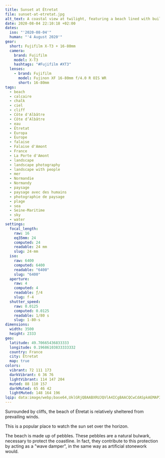 ```yaml
---
title: Sunset at Étretat
file: sunset-at-etretat.jpg
alt_text: A coastal view at twilight, featuring a beach lined with buildings and cliffs.
date: 2020-08-04 22:10:18 +02:00
dates:
  iso: "'2020-08-04'"
  human: "'4 August 2020'"
gear:
  short: Fujifilm X-T3 + 16-80mm
  camera:
    brand: Fujifilm
    model: X-T3
    hashtags: "#Fujifilm #XT3"
  lenses:
    - brand: Fujifilm
      model: Fujinon XF 16-80mm f/4.0 R OIS WR
      short: 16-80mm
tags:
  - beach
  - calcaire
  - chalk
  - ciel
  - cliff
  - Côte d'Albâtre
  - Côte d’Albâtre
  - eau
  - Étretat
  - Europa
  - Europe
  - falaise
  - Falaise d'Amont
  - France
  - La Porte d'Amont
  - landscape
  - landscape photography
  - landscape with people
  - mer
  - Normandie
  - Normandy
  - paysage
  - paysage avec des humains
  - photographie de paysage
  - plage
  - sea
  - Seine-Maritime
  - sky
  - water
settings:
  focal_length:
    raw: 16
    eq35mm: 24
    computed: 24
    readable: 24 mm
    slug: 24-mm
  iso:
    raw: 6400
    computed: 6400
    readable: "6400"
    slug: "6400"
  aperture:
    raw: 4
    computed: 4
    readable: ƒ/4
    slug: f-4
  shutter_speed:
    raw: 0.0125
    computed: 0.0125
    readable: 1/80 s
    slug: 1-80-s
dimensions:
  width: 3500
  height: 2333
geo:
  latitude: 49.70665436833333
  longitude: 0.19686103833333332
  country: France
  city: Étretat
  map: true
colors:
  vibrant: 72 111 173
  darkVibrant: 6 36 76
  lightVibrant: 114 147 204
  muted: 88 110 157
  darkMuted: 65 46 42
  lightMuted: 148 164 196
lqip: data:image/webp;base64,UklGRjQBAABXRUJQVlA4ICgBAACQCwCdASpkAEMAP3Gox1s0v7GrLrcKG/AuCWMAx6gy0idUaEJYMn9QoNU2IN0hHT3JES35GTZTSEng9FvGZs1x1hE2p/GlTBN8vODzbDVYsdgSaOqEdwZiOhOvqDoTHnRRHqOAQAD94DGFFVaSxbFaOejRtcB7wlYwlrVec8/ROQAQmoxMO7sZgGLL8mZv7P0uDpAn4pTLxNxLBbaW0qIucbRB6lA7yHooQpShKtZVrVeFS3cnFpEZTskuHmZCM+ogTrWDjs/CWUc7t5KTBNMo4taSl3tIVPw71D+gPDB9BM3rdBK5z8KXYWLTIjzyNPdB8ViTaRGP15cOVPkgRK/QDqB0b3Ty5L1CZtLMStEG2UHS2ctM8l2UqLrfYb8xTSwq+RlhAAAAAA==
---
```


Surrounded by cliffs, the beach of Étretat is relatively sheltered from prevailing winds.

This is a popular place to watch the sun set over the horizon.

The beach is made up of pebbles. These pebbles are a natural bulwark, necessary to protect the coastline. In fact, they contribute to this protection by acting as a "wave damper", in the same way as artificial stonework would.
